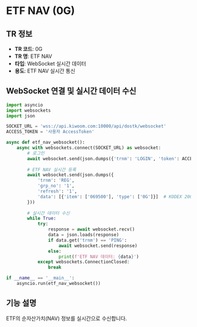 # ETF NAV (0G)

## TR 정보
- **TR 코드**: 0G
- **TR 명**: ETF NAV
- **타입**: WebSocket 실시간 데이터
- **용도**: ETF NAV 실시간 통신

## WebSocket 연결 및 실시간 데이터 수신

```python
import asyncio 
import websockets
import json

SOCKET_URL = 'wss://api.kiwoom.com:10000/api/dostk/websocket'
ACCESS_TOKEN = '사용자 AccessToken'

async def etf_nav_websocket():
	async with websockets.connect(SOCKET_URL) as websocket:
		# 로그인
		await websocket.send(json.dumps({'trnm': 'LOGIN', 'token': ACCESS_TOKEN}))
		
		# ETF NAV 실시간 등록
		await websocket.send(json.dumps({
			'trnm': 'REG',
			'grp_no': '1',
			'refresh': '1', 
			'data': [{'item': ['069500'], 'type': ['0G']}]  # KODEX 200 ETF
		}))
		
		# 실시간 데이터 수신
		while True:
			try:
				response = await websocket.recv()
				data = json.loads(response)
				if data.get('trnm') == 'PING':
					await websocket.send(response)
				else:
					print(f'ETF NAV 데이터: {data}')
			except websockets.ConnectionClosed:
				break

if __name__ == '__main__':
	asyncio.run(etf_nav_websocket())
```

## 기능 설명
ETF의 순자산가치(NAV) 정보를 실시간으로 수신합니다.
